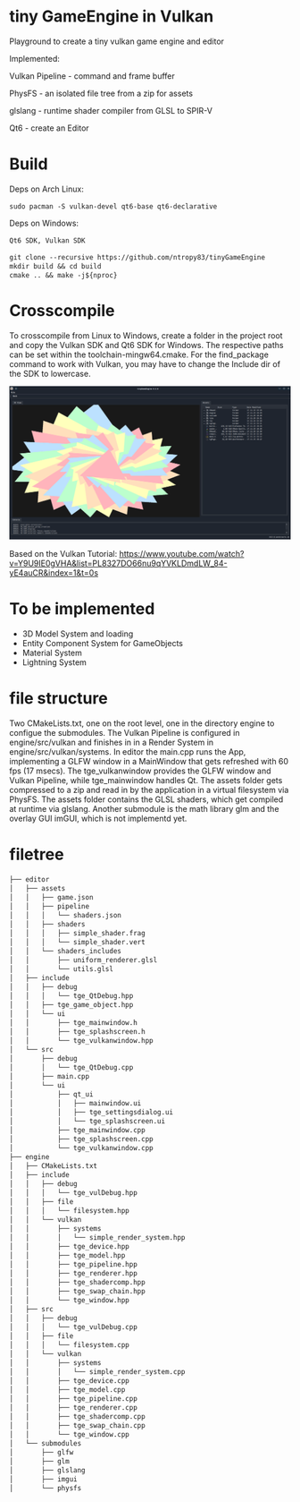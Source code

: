 # tiny GameEngine in Vulkan
Playground to create a tiny vulkan game engine and editor

Implemented:

Vulkan Pipeline - command and frame buffer

PhysFS          - an isolated file tree from a zip for assets

glslang         - runtime shader compiler from GLSL to SPIR-V

Qt6             - create an Editor

# Build
Deps on Arch Linux:
```
sudo pacman -S vulkan-devel qt6-base qt6-declarative
```

Deps on Windows:
```
Qt6 SDK, Vulkan SDK 
```

```
git clone --recursive https://github.com/ntropy83/tinyGameEngine
mkdir build && cd build
cmake .. && make -j${nproc}
```
# Crosscompile
To crosscompile from Linux to Windows, create a folder in the project root and copy the Vulkan SDK and Qt6 SDK for Windows.
The respective paths can be set within the toolchain-mingw64.cmake. For the find_package command to work with Vulkan, you may have to change the Include dir of the SDK to lowercase.

![Vulkan Triangle](https://github.com/ntropy83/tinyGameEngine/blob/main/screenshot_triangle_qt.png?raw=true)

Based on the Vulkan Tutorial: https://www.youtube.com/watch?v=Y9U9IE0gVHA&list=PL8327DO66nu9qYVKLDmdLW_84-yE4auCR&index=1&t=0s

# To be implemented
- 3D Model System and loading
- Entity Component System for GameObjects
- Material System
- Lightning System

# file structure 
Two CMakeLists.txt, one on the root level, one in the directory engine to configue the submodules. 
The Vulkan Pipeline is configured in engine/src/vulkan and finishes in in a Render System in engine/src/vulkan/systems.
In editor the main.cpp runs the App, implementing a GLFW window in a MainWindow that gets refreshed with 60 fps (17 msecs). 
The tge_vulkanwindow provides the GLFW window and Vulkan Pipeline, while tge_mainwindow handles Qt.
The assets folder gets compressed to a zip and read in by the application in a virtual filesystem via PhysFS.
The assets folder contains the GLSL shaders, which get compiled at runtime via glslang.
Another submodule is the math library glm and the overlay GUI imGUI, which is not implementd yet. 

# filetree
```
├── editor
│   ├── assets
│   │   ├── game.json
│   │   ├── pipeline
│   │   │   └── shaders.json
│   │   ├── shaders
│   │   │   ├── simple_shader.frag
│   │   │   └── simple_shader.vert
│   │   └── shaders_includes
│   │       ├── uniform_renderer.glsl
│   │       └── utils.glsl
│   ├── include
│   │   ├── debug
│   │   │   └── tge_QtDebug.hpp
│   │   ├── tge_game_object.hpp
│   │   └── ui
│   │       ├── tge_mainwindow.h
│   │       ├── tge_splashscreen.h
│   │       └── tge_vulkanwindow.hpp
│   └── src
│       ├── debug
│       │   └── tge_QtDebug.cpp
│       ├── main.cpp
│       └── ui
│           ├── qt_ui
│           │   ├── mainwindow.ui
│           │   ├── tge_settingsdialog.ui
│           │   └── tge_splashscreen.ui
│           ├── tge_mainwindow.cpp
│           ├── tge_splashscreen.cpp
│           └── tge_vulkanwindow.cpp
├── engine
│   ├── CMakeLists.txt
│   ├── include
│   │   ├── debug
│   │   │   └── tge_vulDebug.hpp
│   │   ├── file
│   │   │   └── filesystem.hpp
│   │   └── vulkan
│   │       ├── systems
│   │       │   └── simple_render_system.hpp
│   │       ├── tge_device.hpp
│   │       ├── tge_model.hpp
│   │       ├── tge_pipeline.hpp
│   │       ├── tge_renderer.hpp
│   │       ├── tge_shadercomp.hpp
│   │       ├── tge_swap_chain.hpp
│   │       └── tge_window.hpp
│   ├── src
│   │   ├── debug
│   │   │   └── tge_vulDebug.cpp
│   │   ├── file
│   │   │   └── filesystem.cpp
│   │   └── vulkan
│   │       ├── systems
│   │       │   └── simple_render_system.cpp
│   │       ├── tge_device.cpp
│   │       ├── tge_model.cpp
│   │       ├── tge_pipeline.cpp
│   │       ├── tge_renderer.cpp
│   │       ├── tge_shadercomp.cpp
│   │       ├── tge_swap_chain.cpp
│   │       └── tge_window.cpp
│   └── submodules
│       ├── glfw
│       ├── glm
│       ├── glslang
│       ├── imgui
│       └── physfs
```